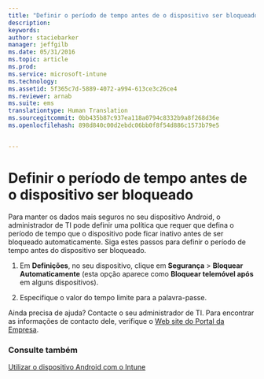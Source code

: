 ```yaml
---
title: "Definir o período de tempo antes de o dispositivo ser bloqueado | Microsoft Intune"
description: 
keywords: 
author: staciebarker
manager: jeffgilb
ms.date: 05/31/2016
ms.topic: article
ms.prod: 
ms.service: microsoft-intune
ms.technology: 
ms.assetid: 5f365c7d-5889-4072-a994-613ce3c26ce4
ms.reviewer: arnab
ms.suite: ems
translationtype: Human Translation
ms.sourcegitcommit: 0bb435b87c937ea118a0794c8332b9a8f268d36e
ms.openlocfilehash: 898d840c00d2ebdc06bb0f8f54d886c1573b79e5


---
```



# Definir o período de tempo antes de o dispositivo ser bloqueado

Para manter os dados mais seguros no seu dispositivo Android, o administrador de TI pode definir uma política que requer que defina o período de tempo que o dispositivo pode ficar inativo antes de ser bloqueado automaticamente. Siga estes passos para definir o período de tempo antes do dispositivo ser bloqueado.
 
1.  Em **Definições**, no seu dispositivo, clique em **Segurança** &gt; **Bloquear Automaticamente** (esta opção aparece como **Bloquear telemóvel após** em alguns dispositivos).

2.  Especifique o valor do tempo limite para a palavra-passe.

Ainda precisa de ajuda? Contacte o seu administrador de TI. Para encontrar as informações de contacto dele, verifique o [Web site do Portal da Empresa](http://portal.manage.microsoft.com).

### Consulte também
[Utilizar o dispositivo Android com o Intune](using-your-android-device-with-intune.md)



<!--HONumber=Jun16_HO4-->


